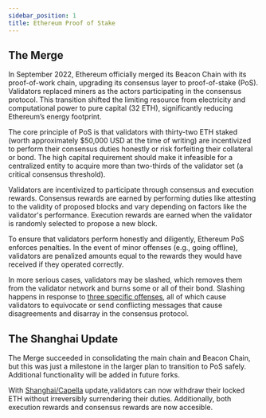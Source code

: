```yaml
---
sidebar_position: 1
title: Ethereum Proof of Stake
---
```


## The Merge

In September 2022, Ethereum officially merged its Beacon Chain with its proof-of-work chain, upgrading
its consensus layer to proof-of-stake (PoS). Validators replaced miners as the actors participating in
the consensus protocol. This transition shifted the limiting resource from electricity and computational
power to pure capital (32 ETH), significantly reducing Ethereum’s energy footprint.

The core principle of PoS is that validators with thirty-two ETH staked (worth approximately $50,000 USD at the time of writing) are incentivized to perform their consensus duties honestly or risk forfeiting their collateral or bond. The high capital requirement should make it infeasible for a centralized entity to acquire more than two-thirds of the validator set (a critical consensus threshold).

Validators are incentivized to participate through consensus and execution rewards. Consensus rewards are earned by performing duties like attesting to the validity of proposed blocks and vary depending on factors like the validator's performance. Execution rewards are earned when the validator is randomly selected to propose a new block.

To ensure that validators perform honestly and diligently, Ethereum PoS enforces penalties. In the event of minor offenses (e.g., going offline), validators are penalized amounts equal to the rewards they would have received if they operated correctly.

In more serious cases, validators may be slashed, which removes them from the validator network and burns some or all of their bond. Slashing happens in response to [three specific offenses](background/slash.md), all of which cause validators to equivocate or send conflicting messages that cause disagreements and disarray in the consensus protocol.

## The Shanghai Update

The Merge succeeded in consolidating the main chain and Beacon Chain, but this was just a milestone in the larger plan to transition to PoS safely. Additional functionality will be added in future forks.

With [Shanghai/Capella](https://notes.ethereum.org/@launchpad/withdrawals-faq) update,validators can now withdraw their locked ETH without irreversibly surrendering their duties. Additionally, both execution rewards and consensus rewards are now accesible.
